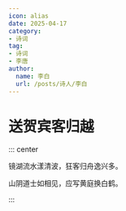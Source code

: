 ```yaml
---
icon: alias
date: 2025-04-17
category:
- 诗词
tag:
- 诗词
- 李唐
author:
  name: 李白
  url: /posts/诗人/李白
---
```


# 送贺宾客归越

<!-- more -->


::: center

镜湖流水漾清波，狂客归舟逸兴多。

山阴道士如相见，应写黄庭换白鹤。

:::
